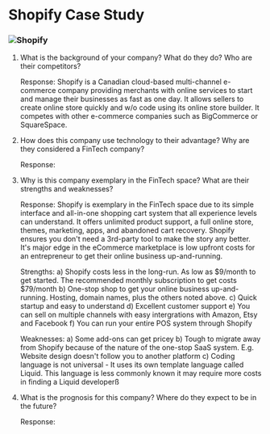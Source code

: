# Shopify Case Study
### ![Shopify](https://external-content.duckduckgo.com/iu/?u=https%3A%2F%2Ftse2.mm.bing.net%2Fth%3Fid%3DOIP.AtTi_7nqr_IvspX4_FANtwAAAA%26pid%3DApi&f=1)



1) What is the background of your company? What do they do? Who are their competitors?

    Response: Shopify is a Canadian cloud-based multi-channel e-commerce company providing merchants with online services to start and manage their businesses as fast as one day. It allows sellers to create online store quickly and w/o code using its online store builder. It competes with other e-commerce companies such as BigCommerce or SquareSpace.

2) How does this company use technology to their advantage? Why are they considered a FinTech company?

    Response: 

3) Why is this company exemplary in the FinTech space? What are their strengths and weaknesses?

    Response: Shopify is exemplary in the FinTech space due to its simple interface and all-in-one shopping cart system that all experience levels can understand. It offers unlimited product support, a full online store, themes, marketing, apps,  and abandoned cart recovery. Shopify ensures you don't need a 3rd-party tool to make the story any better. It's major edge in the eCommerce marketplace is low upfront costs for an entrepreneur to get their online business up-and-running.

    Strengths:
    a) Shopify costs less in the long-run. As low as  $9/month to get started. The recommended monthly subscription to get costs $79/month
    b) One-stop shop to get your online business up-and-running. Hosting, domain names, plus the others noted above.
    c) Quick startup and easy to understand
    d) Excellent customer support
    e) You can sell on multiple channels with easy intergrations with Amazon, Etsy and Facebook
    f) You can run your entire POS system through Shopify

    Weaknesses:
    a) Some add-ons can get pricey
    b) Tough to migrate away from Shopify because of the nature of the one-stop SaaS system. E.g. Website design doesn't follow you to another platform
    c) Coding language is not universal - It uses its own template language called Liquid. This language is less commonly known it may require more costs in finding a Liquid developerß
    
4) What is the prognosis for this company? Where do they expect to be in the future?

    Response: